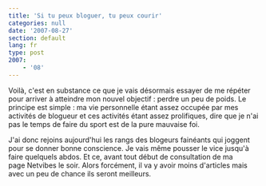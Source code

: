 ```yaml
---
title: 'Si tu peux bloguer, tu peux courir'
categories: null
date: '2007-08-27'
section: default
lang: fr
type: post
2007:
    - '08'
---
```


Voilà, c'est en substance ce que je vais désormais essayer de me répéter pour arriver à atteindre mon nouvel objectif&nbsp;: perdre un peu de poids. Le principe est simple&nbsp;: ma vie personnelle étant assez occupée par mes activités de blogueur et ces activités étant assez prolifiques, dire que je n'ai pas le temps de faire du sport est de la pure mauvaise foi. <!-- more -->

J'ai donc rejoins aujourd'hui les rangs des blogeurs fainéants qui joggent pour se donner bonne conscience. Je vais même pousser le vice jusqu'à faire quelquels abdos. Et ce, avant tout début de consultation de ma page Netvibes le soir. Alors forcément, il va y avoir moins d'articles mais avec un peu de chance ils seront meilleurs.